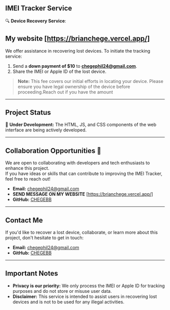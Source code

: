 
## IMEI Tracker Service  
🔍 **Device Recovery Service**: 
## My website [https://brianchege.vercel.app/]
We offer assistance in recovering lost devices. To initiate the tracking service:  
1. Send a **down payment of $10** to **chegephil24@gmail.com**.  
2. Share the IMEI or Apple ID of the lost device.  

> **Note:** This fee covers our initial efforts in locating your device. Please ensure you have legal ownership of the device before proceeding.Reach out if you have the amount 

---

## Project Status  
🚧 **Under Development:** The HTML, JS, and CSS components of the web interface are being actively developed.  

---

## Collaboration Opportunities 🤝  
We are open to collaborating with developers and tech enthusiasts to enhance this project.  
If you have ideas or skills that can contribute to improving the IMEI Tracker, feel free to reach out!  

- **Email:** chegephil24@gmail.com
- **SEND MESSAGE ON MY WEBSITE** [https://brianchege.vercel.app/]
- **GitHub:** [CHEGEBB](https://github.com/CHEGEBB)  

---

## Contact Me  
If you'd like to recover a lost device, collaborate, or learn more about this project, don't hesitate to get in touch:  
- **Email:** chegephil24@gmail.com  
- **GitHub:** [CHEGEBB](https://github.com/CHEGEBB)  

---

## Important Notes  
- **Privacy is our priority:** We only process the IMEI or Apple ID for tracking purposes and do not store or misuse user data.  
- **Disclaimer:** This service is intended to assist users in recovering lost devices and is not to be used for any illegal activities.  
